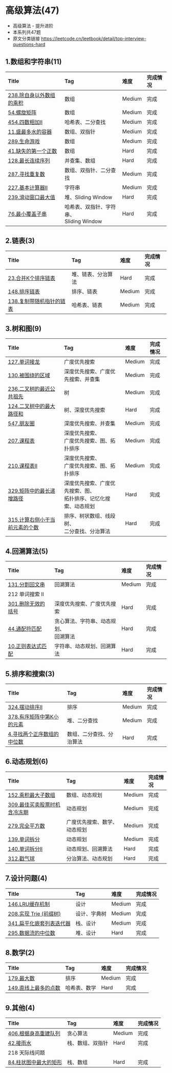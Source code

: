 # 高级算法(47)

- 高级算法 - 提升进阶
- 本系列共47题
- 原文分类链接 https://leetcode.cn/leetbook/detail/top-interview-questions-hard

## 1.数组和字符串(11)

| Title                                                                        | Tag                              | 难度     | 完成情况 |
|:-----------------------------------------------------------------------------|:---------------------------------|:-------|:-----|
| [238.除自身以外数组的乘积](https://leetcode.cn/problems/product-of-array-except-self/) | 数组                               | Medium | 完成   |
| [54.螺旋矩阵](https://leetcode.cn/problems/spiral-matrix/)                       | 数组                               | Medium | 完成   |
| [454.四数相加II](https://leetcode.cn/problems/4sum-ii/)                          | 哈希表、二分查找                         | Medium | 完成   |
| [11.盛最多水的容器](https://leetcode.cn/problems/container-with-most-water/)        | 数组、双指针                           | Medium | 完成   |
| [289.生命游戏](https://leetcode.cn/problems/game-of-life/)                       | 数组                               | Medium | 完成   |
| [41.缺失的第一个正数](https://leetcode.cn/problems/first-missing-positive/)          | 数组                               | Hard   | 完成   |
| [128.最长连续序列](https://leetcode.cn/problems/longest-consecutive-sequence/)     | 并查集、数组                           | Hard   | 完成   |
| [287.寻找重复数](https://leetcode.cn/problems/find-the-duplicate-number/)         | 数组、双指针、二分查找                      | Medium | 完成   |
| [227.基本计算器II](https://leetcode.cn/problems/basic-calculator-ii/)             | 字符串                              | Medium | 完成   |
| [239.滑动窗口最大值](https://leetcode.cn/problems/sliding-window-maximum/)          | 堆、Sliding Window                 | Hard   | 完成   |
| [76.最小覆盖子串](https://leetcode.cn/problems/minimum-window-substring/)          | 哈希表、双指针、字符串、<br />Sliding Window | Hard   | 完成   |

## 2.链表(3)

| Title                                                                         | Tag       | 难度     | 完成情况 |
|:------------------------------------------------------------------------------|:----------|:-------|:-----|
| [23.合并K个排序链表](https://leetcode.cn/problems/merge-k-sorted-lists/)             | 堆、链表、分治算法 | Hard   | 完成   |
| [148.排序链表](https://leetcode.cn/problems/sort-list/)                           | 排序、链表     | Medium | 完成   |
| [138.复制带随机指针的链表](https://leetcode.cn/problems/copy-list-with-random-pointer/) | 哈希表、链表    | Medium | 完成   |

## 3.树和图(9)

| Title                                                                                   | Tag                                   | 难度     | 完成情况 |
|:----------------------------------------------------------------------------------------|:--------------------------------------|:-------|:-----|
| [127.单词接龙](https://leetcode.cn/problems/word-ladder/)                                   | 广度优先搜索                                | Medium | 完成   |
| [130.被围绕的区域](https://leetcode.cn/problems/surrounded-regions/)                          | 深度优先搜索、广度优先搜索、并查集                     | Medium | 完成   |
| [236.二叉树的最近公共祖先](https://leetcode.cn/problems/lowest-common-ancestor-of-a-binary-tree/) | 树                                     | Medium | 完成   |
| [124.二叉树中的最大路径和](https://leetcode.cn/problems/binary-tree-maximum-path-sum/)            | 树、深度优先搜索                              | Hard   | 完成   |
| [547.朋友圈](https://leetcode.cn/problems/friend-circles/)                                 | 深度优先搜索、并查集                            | Medium | 完成   |
| [207.课程表](https://leetcode.cn/problems/course-schedule/)                                | 深度优先搜索、<br />广度优先搜索、图、拓扑排序            | Medium | 完成   |
| [210.课程表II](https://leetcode.cn/problems/course-schedule-ii/)                           | 深度优先搜索、<br />广度优先搜索、图、拓扑排序            | Medium | 完成   |
| [329.矩阵中的最长递增路径](https://leetcode.cn/problems/longest-increasing-path-in-a-matrix/)     | 深度优先搜索、广度优先搜索、图、<br />拓扑排序、记忆化搜索、动态规划 | Hard   | 完成   |
| [315.计算右侧小于当前元素的个数](https://leetcode.cn/problems/count-of-smaller-numbers-after-self/)  | 排序、树状数组、线段树、<br />二分查找、分治算法           | Hard   | 完成   |

## 4.回溯算法(5)

| Title                                                                   | Tag                      | 难度     | 完成情况 |
|:------------------------------------------------------------------------|:-------------------------|:-------|:-----|
| [131.分割回文串](https://leetcode.cn/problems/palindrome-partitioning/)      | 回溯算法                     | Medium | 完成   |
| 212 单词搜索 II                                                             |                          |        |      |
| [301.删除无效的括号](https://leetcode.cn/problems/remove-invalid-parentheses/) | 深度优先搜索、广度优先搜索            | Hard   | 完成   |
| [44.通配符匹配](https://leetcode.cn/problems/wildcard-matching/)             | 贪心算法、字符串、动态规划、<br />回溯算法 | Hard   | 完成   |
| [10.正则表达式匹配](https://leetcode.cn/problems/regular-expression-matching/) | 字符串、动态规划、回溯算法            | Hard   | 完成   |

## 5.排序和搜索(3)

| Title                                                                                    | Tag          | 难度     | 完成情况 |
|:-----------------------------------------------------------------------------------------|:-------------|:-------|:-----|
| [324.摆动排序II](https://leetcode.cn/problems/wiggle-sort-ii/)                               | 排序           | Medium | 完成   |
| [378.有序矩阵中第K小的元素](https://leetcode.cn/problems/kth-smallest-element-in-a-sorted-matrix/) | 堆、二分查找       | Medium | 完成   |
| [4.寻找两个正序数组的中位数](https://leetcode.cn/problems/median-of-two-sorted-arrays/)              | 数组、二分查找、分治算法 | Hard   | 完成   |

## 6.动态规划(6)

| Title                                                                                           | Tag            | 难度     | 完成情况 |
|:------------------------------------------------------------------------------------------------|:---------------|:-------|:-----|
| [152.乘积最大子数组](https://leetcode.cn/problems/maximum-product-subarray/)                           | 数组、动态规划        | Medium | 完成   |
| [309.最佳买卖股票时机含冷冻期](https://leetcode.cn/problems/best-time-to-buy-and-sell-stock-with-cooldown/) | 动态规划           | Medium | 完成   |
| [279.完全平方数](https://leetcode.cn/problems/perfect-squares/)                                      | 广度优先搜索、数学、动态规划 | Medium | 完成   |
| [139.单词拆分](https://leetcode.cn/problems/word-break/)                                            | 动态规划           | Medium | 完成   |
| [140.单词拆分II](https://leetcode.cn/problems/word-break-ii/)                                       | 动态规划、回溯算法      | Hard   | 完成   |
| [312.戳气球](https://leetcode.cn/problems/burst-balloons/)                                         | 分治算法、动态规划      | Hard   | 完成   |

## 7.设计问题(4)

| Title                                                                         | Tag    | 难度     | 完成情况 |
|:------------------------------------------------------------------------------|:-------|:-------|:-----|
| [146.LRU缓存机制](https://leetcode.cn/problems/lru-cache/)                        | 设计     | Medium | 完成   |
| [208.实现 Trie (前缀树)](https://leetcode.cn/problems/implement-trie-prefix-tree/) | 设计、字典树 | Medium | 完成   |
| [341.扁平化嵌套列表迭代器](https://leetcode.cn/problems/flatten-nested-list-iterator/)  | 栈、设计   | Medium | 完成   |
| [295.数据流的中位数](https://leetcode.cn/problems/find-median-from-data-stream/)     | 堆、设计   | Hard   | 完成   |

## 8.数学(2)

| Title                                                              | Tag    | 难度     | 完成情况 |
|:-------------------------------------------------------------------|:-------|:-------|:-----|
| [179.最大数](https://leetcode.cn/problems/largest-number/)            | 排序     | Medium | 完成   |
| [149.直线上最多的点数](https://leetcode.cn/problems/max-points-on-a-line/) | 哈希表、数学 | Hard   | 完成   |

## 9.其他(4)

| Title                                                                        | Tag      | 难度     | 完成情况 |
|:-----------------------------------------------------------------------------|:---------|:-------|:-----|
| [406.根据身高重建队列](https://leetcode.cn/problems/queue-reconstruction-by-height/) | 贪心算法     | Medium | 完成   |
| [42.接雨水](https://leetcode.cn/problems/trapping-rain-water/)                  | 栈、数组、双指针 | Hard   | 完成   |
| 218 天际线问题                                                                    |          |        |      |
| [84.柱状图中最大的矩形](https://leetcode.cn/problems/largest-rectangle-in-histogram/) | 栈、数组     | Hard   | 完成   |
